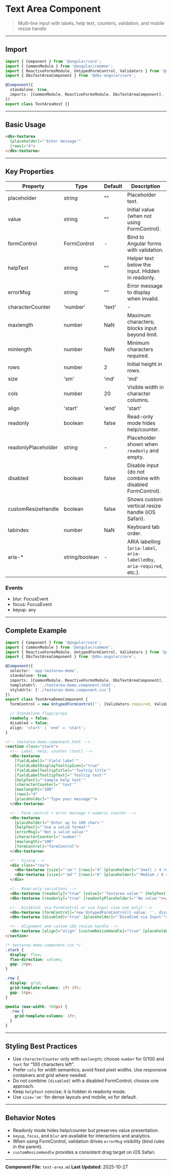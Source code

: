 # Text Area Component

> Multi-line input with labels, help text, counters, validation, and mobile resize handle

---

## Import

```typescript
import { Component } from '@angular/core';
import { CommonModule } from '@angular/common';
import { ReactiveFormsModule, UntypedFormControl, Validators } from '@angular/forms';
import { DbsTextAreaComponent } from '@dbs-angular/core';

@Component({
  standalone: true,
  imports: [CommonModule, ReactiveFormsModule, DbsTextAreaComponent],
})
export class TextAreaHost {}
```

---

## Basic Usage

```html
<dbs-textarea
  [placeholder]="'Enter message'"
  [rows]="4">
</dbs-textarea>
```

---

## Key Properties

| Property | Type | Default | Description |
|----------|------|---------|-------------|
| placeholder | string | "" | Placeholder text. |
| value | string | "" | Initial value (when not using FormControl). |
| formControl | FormControl | - | Bind to Angular forms with validation. |
| helpText | string | "" | Helper text below the input. Hidden in readonly. |
| errorMsg | string | "" | Error message to display when invalid. |
| characterCounter | 'number'|'text' | - | Counter mode; requires `maxlength`. |
| maxlength | number | NaN | Maximum characters; blocks input beyond limit. |
| minlength | number | NaN | Minimum characters required. |
| rows | number | 2 | Initial height in rows. |
| size | 'sm'|'md' | 'md' | Font sizing preset. |
| cols | number | 20 | Visible width in character columns. |
| align | 'start'|'end' | 'start' | Text alignment. |
| readonly | boolean | false | Read-only mode hides help/counter. |
| readonlyPlaceholder | string | - | Placeholder shown when `readonly` and empty. |
| disabled | boolean | false | Disable input (do not combine with disabled FormControl). |
| customResizeHandle | boolean | false | Shows custom vertical resize handle (iOS Safari). |
| tabindex | number | NaN | Keyboard tab order. |
| aria-* | string/boolean | - | ARIA labelling (`aria-label`, `aria-labelledby`, `aria-required`, etc.). |

### Events

- blur: FocusEvent
- focus: FocusEvent
- keyup: any

---

## Complete Example

```typescript
import { Component } from '@angular/core';
import { CommonModule } from '@angular/common';
import { ReactiveFormsModule, UntypedFormControl, Validators } from '@angular/forms';
import { DbsTextAreaComponent } from '@dbs-angular/core';

@Component({
  selector: 'app-textarea-demo',
  standalone: true,
  imports: [CommonModule, ReactiveFormsModule, DbsTextAreaComponent],
  templateUrl: './textarea-demo.component.html',
  styleUrls: ['./textarea-demo.component.css']
})
export class TextAreaDemoComponent {
  formControl = new UntypedFormControl('', [Validators.required, Validators.maxLength(100)]);

  // Standalone flags/props
  readonly = false;
  disabled = false;
  align: 'start' | 'end' = 'start';
}
```

```html
<!-- textarea-demo.component.html -->
<section class="stack">
  <!-- Label, help, counter (text) -->
  <dbs-textarea
    [fieldLabel]="'Field label'"
    [fieldLabelDisplayTooltipIcon]="true"
    [fieldLabelTooltipTitle]="'Tooltip title'"
    [fieldLabelTooltipText]="'Tooltip text'"
    [helpText]="'Sample help text'"
    [characterCounter]="'text'"
    [maxlength]="100"
    [rows]="4"
    [placeholder]="'Type your message'">
  </dbs-textarea>

  <!-- Form control + error message + numeric counter -->
  <dbs-textarea
    [placeholder]="'Enter up to 100 chars'"
    [helpText]="'Use a valid format'"
    [errorMsg]="'Not a valid value'"
    [characterCounter]="'number'"
    [maxlength]="100"
    [formControl]="formControl">
  </dbs-textarea>

  <!-- Sizing -->
  <div class="row">
    <dbs-textarea [size]="'sm'" [rows]="4" [placeholder]="'Small / 4 rows'"></dbs-textarea>
    <dbs-textarea [size]="'md'" [rows]="6" [placeholder]="'Medium / 6 rows'"></dbs-textarea>
  </div>

  <!-- Read-only variations -->
  <dbs-textarea [readonly]="true" [value]="'Textarea value'" [helpText]="'Hidden in readonly'"></dbs-textarea>
  <dbs-textarea [readonly]="true" [readonlyPlaceholder]="'No value'"></dbs-textarea>

  <!-- Disabled: via FormControl or via Input (use one only) -->
  <dbs-textarea [formControl]="new UntypedFormControl({ value: '', disabled: true })" [placeholder]="'Disabled via FormControl'"></dbs-textarea>
  <dbs-textarea [disabled]="true" [placeholder]="'Disabled via Input'"></dbs-textarea>

  <!-- Alignment and custom iOS resize handle -->
  <dbs-textarea [align]="align" [customResizeHandle]="true" [placeholder]="'iOS resize handle'"></dbs-textarea>
</section>
```

```css
/* textarea-demo.component.css */
.stack {
  display: flex;
  flex-direction: column;
  gap: 24px;
}

.row {
  display: grid;
  grid-template-columns: 1fr 1fr;
  gap: 16px;
}

@media (max-width: 768px) {
  .row {
    grid-template-columns: 1fr;
  }
}
```

---

## Styling Best Practices

- Use `characterCounter` only with `maxlength`; choose `number` for 0/100 and `text` for “100 characters left”.
- Prefer `cols` for width semantics; avoid fixed pixel widths. Use responsive containers and grid where needed.
- Do not combine `[disabled]` with a disabled FormControl; choose one approach.
- Keep `helpText` concise; it is hidden in readonly mode.
- Use `size='sm'` for dense layouts and mobile; `md` for default.

---

## Behavior Notes

- Readonly mode hides help/counter but preserves value presentation.
- `keyup`, `focus`, and `blur` are available for interactions and analytics.
- When using FormControl, validation drives `errorMsg` visibility (bind rules in the parent).
- `customResizeHandle` provides a consistent drag target on iOS Safari.

---

**Component File:** `text-area.md`
**Last Updated:** 2025-10-27

